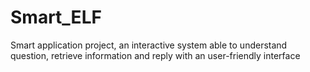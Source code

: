 # Smart_ELF
Smart application project, an interactive system able to understand question, retrieve information and reply with an user-friendly interface
